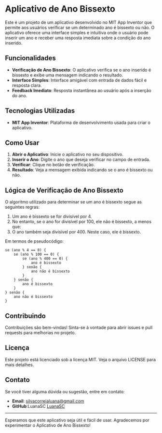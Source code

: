 # Aplicativo de Ano Bissexto

Este é um projeto de um aplicativo desenvolvido no MIT App Inventor que permite aos usuários verificar se um determinado ano é bissexto ou não. O aplicativo oferece uma interface simples e intuitiva onde o usuário pode inserir um ano e receber uma resposta imediata sobre a condição do ano inserido.

## Funcionalidades

- **Verificação de Ano Bissexto**: O aplicativo verifica se o ano inserido é bissexto e exibe uma mensagem indicando o resultado.
- **Interface Simples**: Interface amigável com entrada de dados fácil e resposta clara.
- **Feedback Imediato**: Resposta instantânea ao usuário após a inserção do ano.

## Tecnologias Utilizadas

- **MIT App Inventor**: Plataforma de desenvolvimento usada para criar o aplicativo.


## Como Usar

1. **Abrir o Aplicativo**: Inicie o aplicativo no seu dispositivo.
2. **Inserir o Ano**: Digite o ano que deseja verificar no campo de entrada.
3. **Verificar**: Clique no botão de verificação.
4. **Resultado**: Veja a mensagem exibida indicando se o ano é bissexto ou não.

## Lógica de Verificação de Ano Bissexto

O algoritmo utilizado para determinar se um ano é bissexto segue as seguintes regras:
1. Um ano é bissexto se for divisível por 4.
2. No entanto, se o ano for divisível por 100, ele não é bissexto, a menos que:
3. O ano também seja divisível por 400. Neste caso, ele é bissexto.

Em termos de pseudocódigo:
```
se (ano % 4 == 0) {
    se (ano % 100 == 0) {
        se (ano % 400 == 0) {
            ano é bissexto
        } senão {
            ano não é bissexto
        }
    } senão {
        ano é bissexto
    }
} senão {
    ano não é bissexto
}
```

## Contribuindo

Contribuições são bem-vindas! Sinta-se à vontade para abrir issues e pull requests para melhorias no projeto.

## Licença

Este projeto está licenciado sob a licença MIT. Veja o arquivo LICENSE para mais detalhes.

## Contato

Se você tiver alguma dúvida ou sugestão, entre em contato:

- **Email**: silvacorreialuana@gmail.com
- **GitHub**:LuanaSC [LuanaSC](https://github.com/LuanaSC)

---

Esperamos que este aplicativo seja útil e fácil de usar. Agradecemos por experimentar o Aplicativo de Ano Bissexto!
